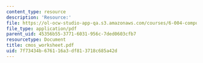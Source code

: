 ```yaml
---
content_type: resource
description: 'Resource:'
file: https://ol-ocw-studio-app-qa.s3.amazonaws.com/courses/6-004-computation-structures-spring-2017/7f73434b676116a3df813718c685a42d_cmos_worksheet.pdf
file_type: application/pdf
parent_uid: 45356b55-3771-6031-956c-7ded0603cfb7
resourcetype: Document
title: cmos_worksheet.pdf
uid: 7f73434b-6761-16a3-df81-3718c685a42d
---
```

